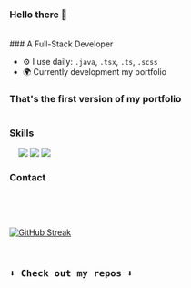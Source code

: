 ### Hello there 👋

<br>
### A Full-Stack Developer 

- ⚙️ I use daily: `.java`, `.tsx`, `.ts`, `.scss`
- 🌍  Currently development my portfolio

<h3>That's the first version of my portfolio</h3>
<p>
<a href="https://devpedro10.github.io/Site-Portfolio/" target="_blank"><img src="https://img.shields.io/badge/website-495390?style=for-the-badge&logo=About.me&logoColor=white" alt=""></a>
</p>

<h3 >Skills</h3>

<p>
<img src="https://img.shields.io/badge/Python-495390?style=for-the-badge&logo=python&logoColor=white" alt=""> <img src="https://img.shields.io/badge/HTML-495390?style=for-the-badge&logo=html5&logoColor=white" alt=""> <img src="https://img.shields.io/badge/CSS-495390?&style=for-the-badge&logo=css3&logoColor=white" alt=""> <img 
src="https://img.shields.io/badge/JavaScript-495390?style=for-the-badge&logo=javascript&logoColor=white" alt=""> <img src="https://img.shields.io/badge/React-495390?style=for-the-badge&logo=react&logoColor=white"> <img src="https://img.shields.io/badge/Bootstrap-495390?style=for-the-badge&logo=bootstrap&logoColor=white"> <img src="https://img.shields.io/badge/Java-495390?style=for-the-badge&logo=java&logoColor=white">
</p>

<h3>Contact</h3>

<p>
<a href="mailto:natanpedrodasilva@gmail.com" target="_blank"><img src="https://img.shields.io/badge/Gmail-495390?style=for-the-badge&logo=gmail&logoColor=white" alt=""></a>
<a href="https://www.linkedin.com/in/nat%C3%A3-pedro-da-silva-735443218/" target="_blank"><img src="https://img.shields.io/badge/LinkedIn-495390?style=for-the-badge&logo=linkedin&logoColor=white" alt=""></a>
</p>

<br>

<p >

<a href="https://git.io/streak-stats"><img src="https://github-readme-streak-stats.herokuapp.com?user=DevPedro10&theme=blueberry&date_format=M%20j%5B%2C%20Y%5D&card_width=500" alt="GitHub Streak" /></a></p>

<br>

<h3><samp>⬇️ Check out my repos ⬇️<samp></h3>

